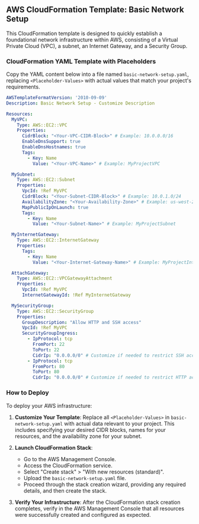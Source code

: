 ## AWS CloudFormation Template: Basic Network Setup

This CloudFormation template is designed to quickly establish a foundational network infrastructure within AWS, consisting of a Virtual Private Cloud (VPC), a subnet, an Internet Gateway, and a Security Group.

### CloudFormation YAML Template with Placeholders

Copy the YAML content below into a file named `basic-network-setup.yaml`, replacing `<Placeholder-Values>` with actual values that match your project's requirements.

```yaml
AWSTemplateFormatVersion: '2010-09-09'
Description: Basic Network Setup - Customize Description

Resources:
  MyVPC:
    Type: AWS::EC2::VPC
    Properties:
      CidrBlock: "<Your-VPC-CIDR-Block>" # Example: 10.0.0.0/16
      EnableDnsSupport: true
      EnableDnsHostnames: true
      Tags:
        - Key: Name
          Value: "<Your-VPC-Name>" # Example: MyProjectVPC

  MySubnet:
    Type: AWS::EC2::Subnet
    Properties:
      VpcId: !Ref MyVPC
      CidrBlock: "<Your-Subnet-CIDR-Block>" # Example: 10.0.1.0/24
      AvailabilityZone: "<Your-Availability-Zone>" # Example: us-west-2a
      MapPublicIpOnLaunch: true
      Tags:
        - Key: Name
          Value: "<Your-Subnet-Name>" # Example: MyProjectSubnet

  MyInternetGateway:
    Type: AWS::EC2::InternetGateway
    Properties:
      Tags:
        - Key: Name
          Value: "<Your-Internet-Gateway-Name>" # Example: MyProjectInternetGateway

  AttachGateway:
    Type: AWS::EC2::VPCGatewayAttachment
    Properties:
      VpcId: !Ref MyVPC
      InternetGatewayId: !Ref MyInternetGateway

  MySecurityGroup:
    Type: AWS::EC2::SecurityGroup
    Properties:
      GroupDescription: "Allow HTTP and SSH access"
      VpcId: !Ref MyVPC
      SecurityGroupIngress:
        - IpProtocol: tcp
          FromPort: 22
          ToPort: 22
          CidrIp: "0.0.0.0/0" # Customize if needed to restrict SSH access
        - IpProtocol: tcp
          FromPort: 80
          ToPort: 80
          CidrIp: "0.0.0.0/0" # Customize if needed to restrict HTTP access
```

### How to Deploy

To deploy your AWS infrastructure:

1. **Customize Your Template**: Replace all `<Placeholder-Values>` in `basic-network-setup.yaml` with actual data relevant to your project. This includes specifying your desired CIDR blocks, names for your resources, and the availability zone for your subnet.

2. **Launch CloudFormation Stack**:
    - Go to the AWS Management Console.
    - Access the CloudFormation service.
    - Select "Create stack" > "With new resources (standard)".
    - Upload the `basic-network-setup.yaml` file.
    - Proceed through the stack creation wizard, providing any required details, and then create the stack.

3. **Verify Your Infrastructure**: After the CloudFormation stack creation completes, verify in the AWS Management Console that all resources were successfully created and configured as expected.
